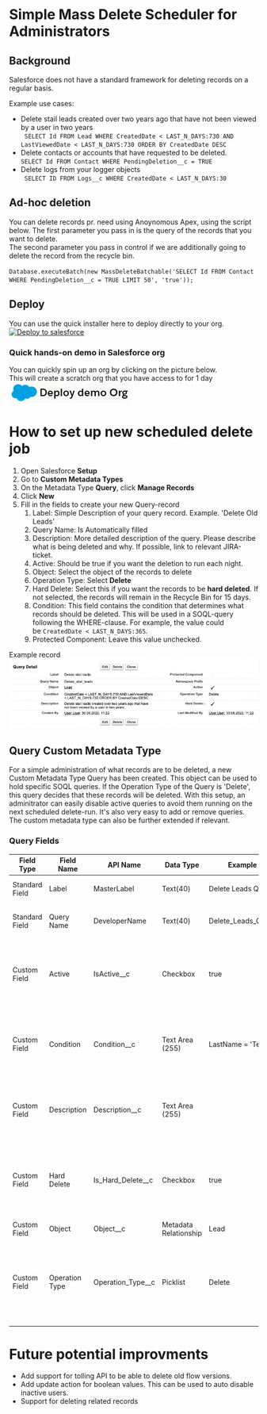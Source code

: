 # Simple Mass Delete Scheduler for Administrators

## Background

Salesforce does not have a standard framework for deleting records on a regular basis.

Example use cases:

- Delete stail leads created over two years ago that have not been viewed by a user in two years \
  ` SELECT Id FROM Lead WHERE CreatedDate < LAST_N_DAYS:730 AND LastViewedDate < LAST_N_DAYS:730 ORDER BY CreatedDate DESC`
- Delete contacts or accounts that have requested to be deleted. \
  `SELECT Id FROM Contact WHERE PendingDeletion__c = TRUE`
- Delete logs from your logger objects \
  ` SELECT ID FROM Logs__c WHERE CreatedDate < LAST_N_DAYS:30`

## Ad-hoc deletion

You can delete records pr. need using Anoynomous Apex, using the script below. The first parameter you pass in is the query of the records that you want to delete. \
The second parameter you pass in control if we are additionally going to delete the record from the recycle bin.

`Database.executeBatch(new MassDeleteBatchable('SELECT Id FROM Contact WHERE PendingDeletion__c = TRUE LIMIT 50', 'true'));`

## Deploy

You can use the quick installer here to deploy directly to your org. \
[![Deploy to salesforce](https://githubsfdeploy.herokuapp.com/resources/img/deploy.png)](https://githubsfdeploy.herokuapp.com/?owner=ehsky&repo=Mass-Delete-Scheduler)

### Quick hands-on demo in Salesforce org

You can quickly spin up an org by clicking on the picture below. \
This will create a scratch org that you have access to for 1 day \
[![Demo scratch org](/.assets/deployDemo.png)](https://hosted-scratch.herokuapp.com/launch?template=https://github.com/ehsky/Mass-Delete-Scheduler)

# How to set up new scheduled delete job

1.  Open Salesforce **Setup**
2.  Go to **Custom Metadata Types**
3.  On the Metadata Type **Query**, click **Manage Records**
4.  Click **New**
5.  Fill in the fields to create your new Query-record
    1.  Label: Simple Description of your query record. Example. 'Delete Old Leads'
    2.  Query Name: Is Automatically filled
    3.  Description: More detailed description of the query. Please describe what is being deleted and why. If possible, link to relevant JIRA-ticket.
    4.  Active: Should be true if you want the deletion to run each night.
    5.  Object: Select the object of the records to delete
    6.  Operation Type: Select **Delete**
    7.  Hard Delete: Select this if you want the records to be **hard deleted**. If not selected, the records will remain in the Recycle Bin for 15 days.
    8.  Condition: This field contains the condition that determines what records should be deleted. This will be used in a SOQL-query following the WHERE-clause. For example, the value could be `CreatedDate < LAST_N_DAYS:365`.
    9.  Protected Component: Leave this value unchecked.

Example record \
![Example query ](.assets/exampleQueryRecord.png)

## Query Custom Metadata Type

For a simple administration of what records are to be deleted, a new Custom Metadata Type Query has been created. This object can be used to hold specific SOQL queries. If the Operation Type of the Query is 'Delete', this query decides that these records will be deleted.
With this setup, an adminitrator can easily disable active queries to avoid them running on the next scheduled delete-run. It's also very easy to add or remove queries. The custom metadata type can also be further extended if relevant.

### Query Fields

| Field Type     | Field Name     | API Name            | Data Type             | Example            | Description                                                                                                                                           |
| -------------- | -------------- | ------------------- | --------------------- | ------------------ | ----------------------------------------------------------------------------------------------------------------------------------------------------- |
| Standard Field | Label          | MasterLabel         | Text(40)              | Delete Leads Query | Descriptive Label of the query                                                                                                                        |
| Standard Field | Query Name     | DeveloperName       | Text(40)              | Delete_Leads_Query | API name of the query, autogenerated from label                                                                                                       |
| Custom Field   | Active         | IsActive\_\_c       | Checkbox              | true               | Indicates if the query is "active". In classes querying query-records, make sure to only use the active-queries                                       |
| Custom Field   | Condition      | Condition\_\_c      | Text Area (255)       | LastName = 'Test'  | The condition contains the WHERE-clause of the query. Used to define the condition of the query to be updated/deleted.                                |
| Custom Field   | Description    | Description\_\_c    | Text Area (255)       |                    | Descriptive text of the query record. Should explain to other admins what the query is used for.                                                      |
| Custom Field   | Hard Delete    | Is_Hard_Delete\_\_c | Checkbox              | true               | Used for Delete-operations. If true, the records will be permanently deleted and can't be recovered from the Recycle Bin.                             |
| Custom Field   | Object         | Object\_\_c         | Metadata Relationship | Lead               | Salesforce SObject Type                                                                                                                               |
| Custom Field   | Operation Type | Operation_Type\_\_c | Picklist              | Delete             | Operation type of the query. Values are currently Delete and Update, can be extended if we see the need for other query records for other operations. |

# Future potential improvments

- Add support for tolling API to be able to delete old flow versions.
- Add update action for boolean values. This can be used to auto disable inactive users.
- Support for deleting related records
